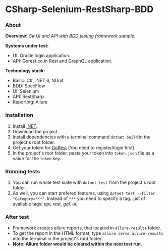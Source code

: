 # CSharp-Selenium-RestSharp-BDD

### About
**Overview:** _C# UI and API with BDD testing framework sample._

**Systems under test:**
- UI: Oracle login application.
- API: Gorest.co.in Rest and GraphQL application.

**Technology stack:**
- Basic: C#, .NET 6, NUnit
- BDD: SpecFlow
- UI: Selenium
- API: RestSharp
- Reporting: Allure

### Installation
1. Install [.NET](https://dotnet.microsoft.com/en-us/download).
2. Download the project.
3. Install dependencies with a terminal command `dotnet build` in the project's root folder.
4. Get your token for [GoRest](https://gorest.co.in/my-account/access-tokens) (You need to register/login first).
5. In the project's root folder, paste your token into `token.json` file as a value for the `token` key.

### Running tests
1. You can run whole test suite with `dotnet test` from the project's root folder.
2. As well, you can start prefered features, using `dotnet test --filter "Category=***"`. Instead of `***` you need to specify a tag. List of available tags: _api, rest, gql, ui_.

### After test
- Framework creates allure reports, that located in `allure-results` folder.
- To get the report in the HTML format, type `allure serve allure-results` into the terminal in the project's root folder.
- **Note: Allure folder would be cleared within the next test run.**

